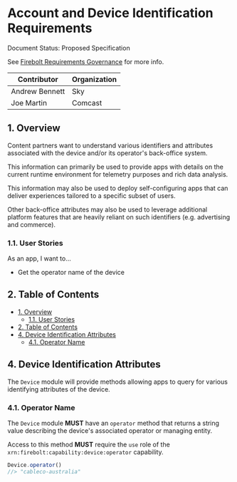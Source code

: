# Account and Device Identification Requirements

Document Status: Proposed Specification

See [Firebolt Requirements Governance](../../governance.md) for more info.

| Contributor    | Organization |
| -------------- | ------------ |
| Andrew Bennett | Sky          |
| Joe Martin     | Comcast      |

## 1. Overview

Content partners want to understand various identifiers and attributes associated with the device and/or its operator's back-office system.

This information can primarily be used to provide apps with details on the current runtime environment for telemetry purposes and rich data analysis.

This information may also be used to deploy self-configuring apps that can deliver experiences tailored to a specific subset of users.

Other back-office attributes may also be used to leverage additional platform features that are heavily reliant on such identifiers (e.g. advertising and commerce).

### 1.1. User Stories

As an app, I want to...

- Get the operator name of the device

## 2. Table of Contents

- [1. Overview](#1-overview)
  - [1.1. User Stories](#11-user-stories)
- [2. Table of Contents](#2-table-of-contents)
- [4. Device Identification Attributes](#4-device-identification-attributes)
  - [4.1. Operator Name](#41-operator-name)

## 4. Device Identification Attributes

The `Device` module will provide methods allowing apps to query for various identifying attributes of the device.

### 4.1. Operator Name

The `Device` module **MUST** have an `operator` method that returns a string value describing the device's associated operator or managing entity.

Access to this method **MUST** require the `use` role of the `xrn:firebolt:capability:device:operator` capability.

```javascript
Device.operator()
//> "cableco-australia"
```
